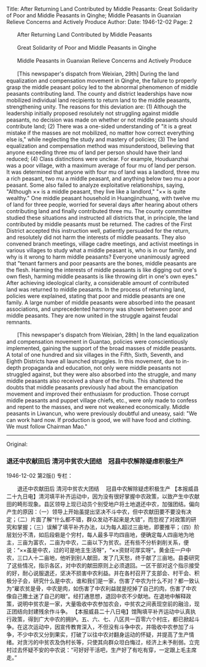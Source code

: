 Title: After Returning Land Contributed by Middle Peasants: Great Solidarity of Poor and Middle Peasants in Qinghe; Middle Peasants in Guanxian Relieve Concerns and Actively Produce
Author:
Date: 1946-12-02
Page: 2

　　After Returning Land Contributed by Middle Peasants

　　Great Solidarity of Poor and Middle Peasants in Qinghe

　　Middle Peasants in Guanxian Relieve Concerns and Actively Produce

　　[This newspaper's dispatch from Weixian, 29th] During the land equalization and compensation movement in Qinghe, the failure to properly grasp the middle peasant policy led to the abnormal phenomenon of middle peasants contributing land. The county and district leaderships have now mobilized individual land recipients to return land to the middle peasants, strengthening unity. The reasons for this deviation are: (1) Although the leadership initially proposed resolutely not struggling against middle peasants, no decision was made on whether or not middle peasants should contribute land; (2) There was a one-sided understanding of "it is a great mistake if the masses are not mobilized, no matter how correct everything else is," while neglecting the study and mastery of policies; (3) The land equalization and compensation method was misunderstood, believing that anyone exceeding three mu of land per person should have their land reduced; (4) Class distinctions were unclear. For example, Houduanzhai was a poor village, with a maximum average of four mu of land per person. It was determined that anyone with four mu of land was a landlord, three mu a rich peasant, two mu a middle peasant, and anything below two mu a poor peasant. Some also failed to analyze exploitative relationships, saying, "Although ×× is a middle peasant, they live like a landlord," "×× is quite wealthy." One middle peasant household in Huangjinzhuang, with twelve mu of land for three people, worried for several days after hearing about others contributing land and finally contributed three mu. The county committee studied these situations and instructed all districts that, in principle, the land contributed by middle peasants must be returned. The cadres of the First District accepted this instruction well, patiently persuaded for the return, and resolutely did not harm the interests of middle peasants. They also convened branch meetings, village cadre meetings, and activist meetings in various villages to study what a middle peasant is, who is in our family, and why is it wrong to harm middle peasants? Everyone unanimously agreed that "tenant farmers and poor peasants are the bones, middle peasants are the flesh. Harming the interests of middle peasants is like digging out one's own flesh, harming middle peasants is like throwing dirt in one's own eyes." After achieving ideological clarity, a considerable amount of contributed land was returned to middle peasants. In the process of returning land, policies were explained, stating that poor and middle peasants are one family. A large number of middle peasants were absorbed into the peasant associations, and unprecedented harmony was shown between poor and middle peasants. They are now united in the struggle against feudal remnants.

　　[This newspaper's dispatch from Weixian, 28th] In the land equalization and compensation movement in Guantao, policies were conscientiously implemented, gaining the support of the broad masses of middle peasants. A total of one hundred and six villages in the Fifth, Sixth, Seventh, and Eighth Districts have all launched struggles. In this movement, due to in-depth propaganda and education, not only were middle peasants not struggled against, but they were also absorbed into the struggle, and many middle peasants also received a share of the fruits. This shattered the doubts that middle peasants previously had about the emancipation movement and improved their enthusiasm for production. Those corrupt middle peasants and puppet village chiefs, etc., were only made to confess and repent to the masses, and were not weakened economically. Middle peasants in Liwancun, who were previously doubtful and uneasy, said: "We can work hard now. If production is good, we will have food and clothing. We must follow Chairman Mao."



<hr /> 

Original: 


### 退还中农献田后  清河中贫农大团结　冠县中农解除疑虑积极生产

1946-12-02
第2版()
专栏：

　　退还中农献田后
    清河中贫农大团结
  　冠县中农解除疑虑积极生产
    【本报威县二十九日电】清河填平补齐运动中，因为没有很好掌握中农政策，以致产生中农献田的畸形现象。县区领导上现已动员个别受地户将土地退还中农，加强团结。偏向产生的原因：（一）领导上开始虽提出坚决不斗中农，但中农献田要不要没有决定；（二）片面了解“什么都不错，群众发动不起来是大错”，而忽视了对政策的研究和掌握；（三）误解了填平补齐办法，以为每人超过三亩地，即要推平；（四）阶层划分不清，如后段砦是个穷村，每人最多平均四亩地，便确定每人四亩地为地主，三亩为富农，二亩为中农，二亩以下为贫农。还有些不分析剥削关系，便说：“××虽是中农，过的可是地主生活呀”，“××资财可厚实呀”。黄金庄一户中农，三口人十二亩地，他听到别人献田，发了几天愁，终于献了三亩地。县委研究了这些情况，指示各区，对中农的献田原则上必须退回。一区干部对这个指示接受的好，耐心说服退还，坚决不损害中农利益。并在各村召开了支部会、村干会、积极分子会，研究什么是中农，谁和我们是一家，伤害了中农为什么不对？都一致认为“雇农贫是骨，中农是肉，如伤害了中农利益就是挖掉了自己的肉，伤害了中农像自己撒土迷了自己的眼”。经打通思想，退回中农不少献地。在退地中解释政策，说明中贫农是一家，大量吸收中农参加农会，中贫农之间表现空前的融洽，现正团结向封建残余作斗争。
    【本报威县二十八日电】馆陶填平补齐运动中认真执行政策，得到广大中农的拥护。五、六、七、八区共一百零六个村庄，都已掀起斗争。在这次运动中，因宣传教育深入，不但没有斗争中农，并吸收中农参加了斗争，不少中农又分到果实，打破了以往中农对翻身运动的怀疑，并提高了生产情绪。对贪污的中贫农及伪村长等，只使其向群众坦白悔过，经济上未予削弱。立完村过去怀疑不安的中农说：“可好好干活吧，生产好了有吃有穿，一定跟上毛主席走。”
